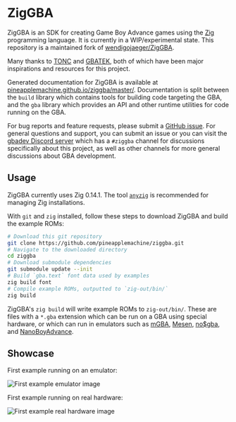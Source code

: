 # ZigGBA

ZigGBA is an SDK for creating Game Boy Advance games using the [Zig](https://ziglang.org/) programming language. It is currently in a WIP/experimental state. This repository is a maintained fork of [wendigojaeger/ZigGBA](https://github.com/wendigojaeger/ZigGBA).

Many thanks to [TONC](https://gbadev.net/tonc/) and [GBATEK](https://problemkaputt.de/gbatek.htm), both of which have been major inspirations and resources for this project.

Generated documentation for ZigGBA is available at
[pineapplemachine.github.io/ziggba/master/](https://pineapplemachine.github.io/ziggba/master/). Documentation is split between the `build` library which contains tools for building code targeting the GBA, and the `gba` library which provides an API and other runtime utilities for code running on the GBA.

For bug reports and feature requests, please submit a [GitHub issue](https://github.com/pineapplemachine/ziggba/issues). For general questions and support, you can submit an issue or you can visit the [gbadev Discord server](https://discord.gg/7DBJvgW9bb) which has a `#ziggba` channel for discussions specifically about this project, as well as other channels for more general discussions about GBA development.

## Usage

ZigGBA currently uses Zig 0.14.1. The tool [`anyzig`](https://github.com/marler8997/anyzig) is recommended for managing Zig installations.

With `git` and `zig` installed, follow these steps to download ZigGBA and build the example ROMs:

```bash
# Download this git repository
git clone https://github.com/pineapplemachine/ziggba.git
# Navigate to the downloaded directory
cd ziggba
# Download submodule dependencies
git submodule update --init
# Build `gba.text` font data used by examples
zig build font
# Compile example ROMs, outputted to `zig-out/bin/`
zig build
```

ZigGBA's `zig build` will write example ROMs to `zig-out/bin/`. These are files with a `*.gba` extension which can be run on a GBA using special hardware, or which can run in emulators such as [mGBA](https://github.com/mgba-emu/mgba), [Mesen](https://github.com/SourMesen/Mesen2/), [no$gba](https://problemkaputt.de/gba.htm), and [NanoBoyAdvance](https://github.com/nba-emu/NanoBoyAdvance).

## Showcase

First example running on an emulator:

![First example emulator image](docs/images/FirstExampleEmulator.png)

First example running on real hardware:

![First example real hardware image](docs/images/FirstExampleRealHardware.png)

